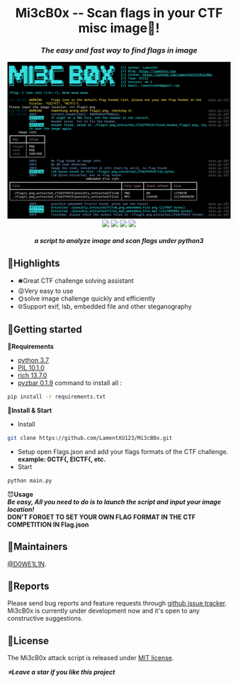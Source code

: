 <h1 align="center">Mi3cB0x -- Scan flags in your CTF misc image🚩!</h1>
<em><h3 align="center">The easy and fast way to find flags in image</h3></em>
<p align="center">
<img src=https://github.com/LamentXU123/Mi3cB0x/blob/main/images/profile.png>
<img src=https://img.shields.io/badge/python-3.7+-blue?style=for-the-badge>
<img src=https://img.shields.io/badge/License-MIT-green?style=for-the-badge>
<img src=https://img.shields.io/badge/State-Developing-red?style=for-the-badge>
<img src=https://img.shields.io/badge/Platform-Windows-orange?style=for-the-badge>
<em><h5 align="center">a script to analyze image and scan flags under python3</h5></em>

## 📸Highlights
* 🛎️Great CTF challenge solving assistant
* 😜Very easy to use  
* 🌞solve image challenge quickly and efficiently
* 🌐Support exif, lsb, embedded file and other steganography

## 📕Getting started
🥰**Requirements**  

* [python 3.7](https://python.org)
* [PIL 10.1.0](https://github.com/python-pillow/Pillow)
* [rich 13.7.0](https://github.com/Textualize/rich)
* [pyzbar 0.1.9](https://github.com/NaturalHistoryMuseum/pyzbar)
command to install all :
```sh
pip install -r requirements.txt
```
👋**Install & Start**
* Install
```sh
git clone https://github.com/LamentXU123/Mi3cB0x.git
```
* Setup
open Flags.json and add your flags formats of the CTF challenge.  
**example: 0CTF{, EICTF{, etc.**  
* Start
```sh
python main.py
```

😈**Usage**  
<em>***Be easy, All you need to do is to launch the script and input your image location!***</em>  
**DON'T FORGET TO SET YOUR OWN FLAG FORMAT IN THE CTF COMPETITION IN Flag.json**

     
## 🦸Maintainers
[@D0WE1L1N](https://github.com/Duweilin).

## 🤝Reports

Please send bug reports and feature requests through [github issue tracker](https://github.com/DWL-stu/Mi3cB0x/issues). Mi3cB0x is currently under development now and it's open to any constructive suggestions.

 
## 📃License
The Mi3cB0x attack script is released under [MIT license](https://github.com/DWL-stu/Mi3cB0x/License).

***⭐️Leave a star if you like this project***
